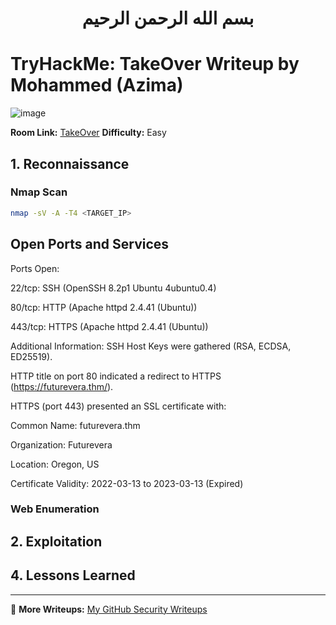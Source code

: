 <div align="center">
  
# بسم الله الرحمن الرحيم  

</div>

# TryHackMe: TakeOver Writeup by Mohammed (Azima)

![image](https://github.com/user-attachments/assets/a1f2a34b-24f3-4182-8478-379161a3e110)


**Room Link:** [TakeOver](https://tryhackme.com/room/takeover)
  **Difficulty:** Easy  

## 1. Reconnaissance

### Nmap Scan
```bash
nmap -sV -A -T4 <TARGET_IP>
```
## Open Ports and Services
Ports Open:

22/tcp: SSH (OpenSSH 8.2p1 Ubuntu 4ubuntu0.4)

80/tcp: HTTP (Apache httpd 2.4.41 (Ubuntu))

443/tcp: HTTPS (Apache httpd 2.4.41 (Ubuntu))

Additional Information:
SSH Host Keys were gathered (RSA, ECDSA, ED25519).

HTTP title on port 80 indicated a redirect to HTTPS (https://futurevera.thm/).

HTTPS (port 443) presented an SSL certificate with:

Common Name: futurevera.thm

Organization: Futurevera

Location: Oregon, US

Certificate Validity: 2022-03-13 to 2023-03-13 (Expired)

### Web Enumeration


## 2. Exploitation


## 4. Lessons Learned


---

🔗 **More Writeups:** [My GitHub Security Writeups](https://github.com/Mohammed-Abdelaziem/Writeups)
